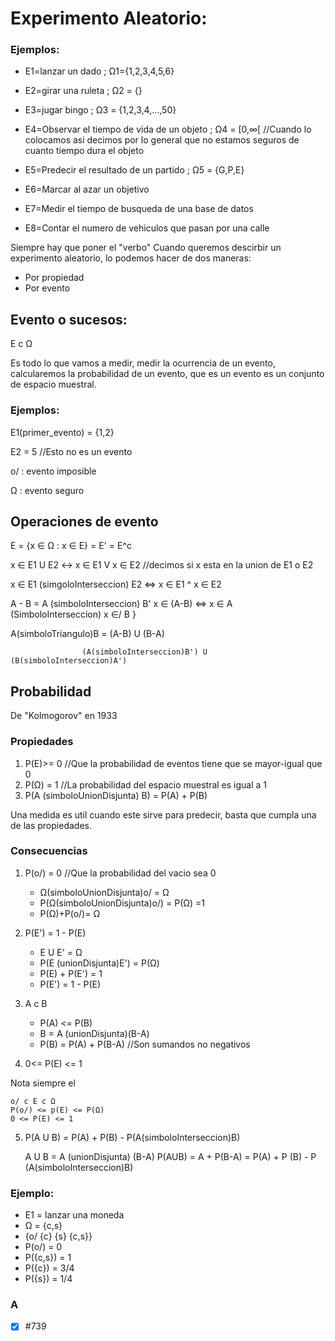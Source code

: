 # Experimento Aleatorio:

### Ejemplos:

- E1=lanzar un dado ; Ω1={1,2,3,4,5,6}

- E2=girar una ruleta ; Ω2 = {}

- E3=jugar bingo ; Ω3 = {1,2,3,4,...,50}

- E4=Observar el tiempo de vida de un objeto ; Ω4 = [0,∞[  //Cuando lo colocamos asi decimos por lo general que no estamos seguros de cuanto tiempo dura el objeto

- E5=Predecir el resultado de un partido ; Ω5 = {G,P,E}

- E6=Marcar al azar un objetivo 

- E7=Medir el tiempo de busqueda de una base de datos

- E8=Contar el numero de vehiculos que pasan por una calle

Siempre hay que poner el "verbo"
Cuando queremos descirbir un experimento aleatorio, lo podemos hacer de dos maneras:
- Por propiedad
- Por evento

## Evento o sucesos:
E c Ω

Es todo lo que vamos a medir, medir la ocurrencia de un evento, calcularemos la probabilidad de un evento, que es un evento es un conjunto de espacio muestral.
### Ejemplos:

E1(primer_evento) = {1,2}

E2 = 5 //Esto no es un evento

o/ : evento imposible

Ω : evento seguro

## Operaciones de evento
E = {x ∈ Ω : x ∈ E} = E' = E^c

x ∈ E1 U E2 <-> x ∈ E1 V x ∈ E2 //decimos si x esta en la union de E1 o E2

x ∈ E1 (simgoloInterseccion) E2 <=> x ∈ E1 ^ x ∈ E2

A - B = A (simboloInterseccion) B'
x ∈ (A-B) <=> x ∈ A (SimboloInterseccion) x ∈/ B
}

A(simboloTriangulo)B = (A-B) U (B-A)
                    
                    (A(simboloInterseccion)B') U (B(simboloInterseccion)A')
## Probabilidad
De "Kolmogorov" en 1933
### Propiedades
1. P(E)>= 0 //Que la probabilidad de eventos tiene que se mayor-igual que 0
2. P(Ω) = 1 //La probabilidad del espacio muestral es igual a 1
3. P(A (simboloUnionDisjunta) B) = P(A) + P(B)

Una medida es util cuando este sirve para predecir, basta que cumpla una de las propiedades.

### Consecuencias
1. P(o/) = 0 //Que la probabilidad del vacio sea 0

    - Ω(simboloUnionDisjunta)o/ = Ω
    - P(Ω(simboloUnionDisjunta)o/) = P(Ω) =1
    - P(Ω)+P(o/)= Ω

2. P(E') = 1 - P(E)

    - E U E' = Ω
    - P(E (unionDisjunta)E') = P(Ω)
    - P(E) + P(E') = 1
    - P(E') = 1 - P(E)

3. A c B

    - P(A) <= P(B)
    - B = A (unionDisjunta)(B-A)
    - P(B) = P(A) + P(B-A) //Son sumandos no negativos

4. 0<= P(E) <= 1
    

Nota siempre el 

    o/ c E c Ω
    P(o/) <= p(E) <= P(Ω)
    0 <= P(E) <= 1

5. P(A U B) = P(A) + P(B) - P(A(simboloInterseccion)B)

    A U B = A (unionDisjunta) (B-A)
    P(AUB) = A + P(B-A)
            = P(A) + P (B) - P (A(simboloInterseccion)B)

### Ejemplo:
- E1 = lanzar una moneda
- Ω = {c,s}
- {o/ {c}  {s}  {c,s}}
- P(o/) = 0
- P({c,s}) = 1
- P({c}) = 3/4
- P({s}) = 1/4






### A
- [x] #739




